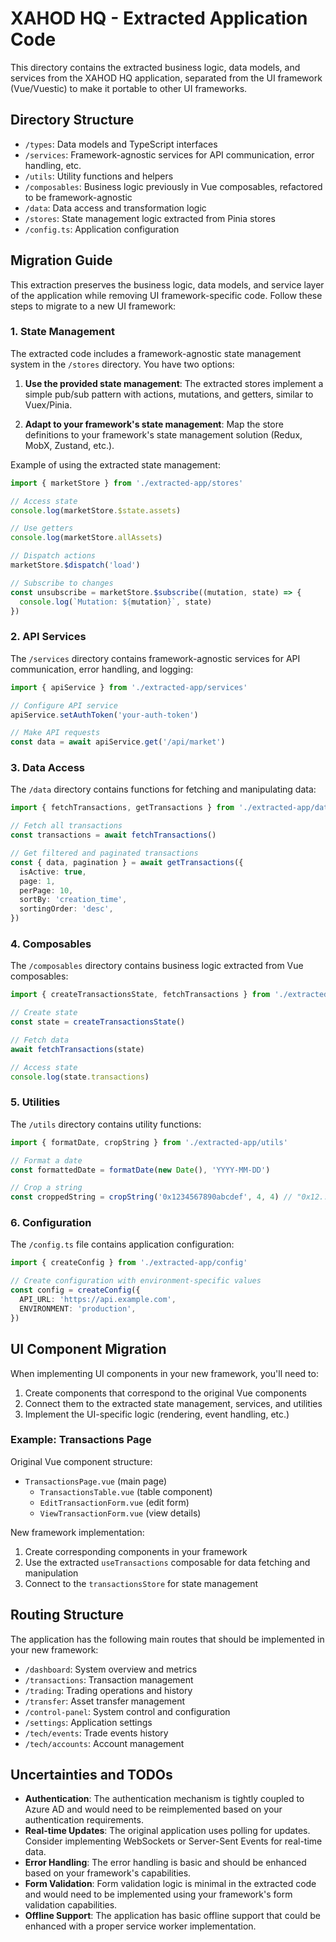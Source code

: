 # XAHOD HQ - Extracted Application Code

This directory contains the extracted business logic, data models, and services from the XAHOD HQ application, separated from the UI framework (Vue/Vuestic) to make it portable to other UI frameworks.

## Directory Structure

- `/types`: Data models and TypeScript interfaces
- `/services`: Framework-agnostic services for API communication, error handling, etc.
- `/utils`: Utility functions and helpers
- `/composables`: Business logic previously in Vue composables, refactored to be framework-agnostic
- `/data`: Data access and transformation logic
- `/stores`: State management logic extracted from Pinia stores
- `/config.ts`: Application configuration

## Migration Guide

This extraction preserves the business logic, data models, and service layer of the application while removing UI framework-specific code. Follow these steps to migrate to a new UI framework:

### 1. State Management

The extracted code includes a framework-agnostic state management system in the `/stores` directory. You have two options:

1. **Use the provided state management**: The extracted stores implement a simple pub/sub pattern with actions, mutations, and getters, similar to Vuex/Pinia.

2. **Adapt to your framework's state management**: Map the store definitions to your framework's state management solution (Redux, MobX, Zustand, etc.).

Example of using the extracted state management:

```typescript
import { marketStore } from './extracted-app/stores'

// Access state
console.log(marketStore.$state.assets)

// Use getters
console.log(marketStore.allAssets)

// Dispatch actions
marketStore.$dispatch('load')

// Subscribe to changes
const unsubscribe = marketStore.$subscribe((mutation, state) => {
  console.log(`Mutation: ${mutation}`, state)
})
```

### 2. API Services

The `/services` directory contains framework-agnostic services for API communication, error handling, and logging:

```typescript
import { apiService } from './extracted-app/services'

// Configure API service
apiService.setAuthToken('your-auth-token')

// Make API requests
const data = await apiService.get('/api/market')
```

### 3. Data Access

The `/data` directory contains functions for fetching and manipulating data:

```typescript
import { fetchTransactions, getTransactions } from './extracted-app/data'

// Fetch all transactions
const transactions = await fetchTransactions()

// Get filtered and paginated transactions
const { data, pagination } = await getTransactions({
  isActive: true,
  page: 1,
  perPage: 10,
  sortBy: 'creation_time',
  sortingOrder: 'desc',
})
```

### 4. Composables

The `/composables` directory contains business logic extracted from Vue composables:

```typescript
import { createTransactionsState, fetchTransactions } from './extracted-app/composables'

// Create state
const state = createTransactionsState()

// Fetch data
await fetchTransactions(state)

// Access state
console.log(state.transactions)
```

### 5. Utilities

The `/utils` directory contains utility functions:

```typescript
import { formatDate, cropString } from './extracted-app/utils'

// Format a date
const formattedDate = formatDate(new Date(), 'YYYY-MM-DD')

// Crop a string
const croppedString = cropString('0x1234567890abcdef', 4, 4) // "0x12...cdef"
```

### 6. Configuration

The `/config.ts` file contains application configuration:

```typescript
import { createConfig } from './extracted-app/config'

// Create configuration with environment-specific values
const config = createConfig({
  API_URL: 'https://api.example.com',
  ENVIRONMENT: 'production',
})
```

## UI Component Migration

When implementing UI components in your new framework, you'll need to:

1. Create components that correspond to the original Vue components
2. Connect them to the extracted state management, services, and utilities
3. Implement the UI-specific logic (rendering, event handling, etc.)

### Example: Transactions Page

Original Vue component structure:
- `TransactionsPage.vue` (main page)
  - `TransactionsTable.vue` (table component)
  - `EditTransactionForm.vue` (edit form)
  - `ViewTransactionForm.vue` (view details)

New framework implementation:
1. Create corresponding components in your framework
2. Use the extracted `useTransactions` composable for data fetching and manipulation
3. Connect to the `transactionsStore` for state management

## Routing Structure

The application has the following main routes that should be implemented in your new framework:

- `/dashboard`: System overview and metrics
- `/transactions`: Transaction management
- `/trading`: Trading operations and history
- `/transfer`: Asset transfer management
- `/control-panel`: System control and configuration
- `/settings`: Application settings
- `/tech/events`: Trade events history
- `/tech/accounts`: Account management

## Uncertainties and TODOs

- **Authentication**: The authentication mechanism is tightly coupled to Azure AD and would need to be reimplemented based on your authentication requirements.
- **Real-time Updates**: The original application uses polling for updates. Consider implementing WebSockets or Server-Sent Events for real-time data.
- **Error Handling**: The error handling is basic and should be enhanced based on your framework's capabilities.
- **Form Validation**: Form validation logic is minimal in the extracted code and would need to be implemented using your framework's form validation capabilities.
- **Offline Support**: The application has basic offline support that could be enhanced with a proper service worker implementation.